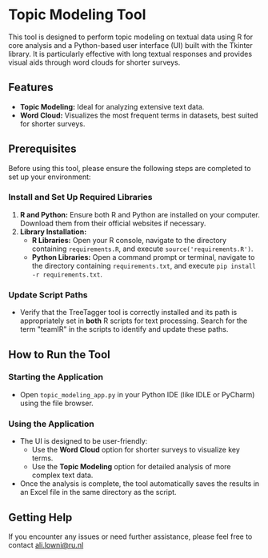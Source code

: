 # Topic Modeling Tool

This tool is designed to perform topic modeling on textual data using R for core analysis and a Python-based user interface (UI) built with the Tkinter library. It is particularly effective with long textual responses and provides visual aids through word clouds for shorter surveys.

## Features

- **Topic Modeling:** Ideal for analyzing extensive text data.
- **Word Cloud:** Visualizes the most frequent terms in datasets, best suited for shorter surveys.

## Prerequisites

Before using this tool, please ensure the following steps are completed to set up your environment:

### Install and Set Up Required Libraries

1. **R and Python:** Ensure both R and Python are installed on your computer. Download them from their official websites if necessary.
2. **Library Installation:**
   - **R Libraries:** Open your R console, navigate to the directory containing `requirements.R`, and execute `source('requirements.R')`.
   - **Python Libraries:** Open a command prompt or terminal, navigate to the directory containing `requirements.txt`, and execute `pip install -r requirements.txt`.

### Update Script Paths

- Verify that the TreeTagger tool is correctly installed and its path is appropriately set in **both** R scripts for text processing. Search for the term "teamIR" in the scripts to identify and update these paths.

## How to Run the Tool

### Starting the Application

- Open `topic_modeling_app.py` in your Python IDE (like IDLE or PyCharm) using the file browser.

### Using the Application

- The UI is designed to be user-friendly:
  - Use the **Word Cloud** option for shorter surveys to visualize key terms.
  - Use the **Topic Modeling** option for detailed analysis of more complex text data.
- Once the analysis is complete, the tool automatically saves the results in an Excel file in the same directory as the script.

## Getting Help

If you encounter any issues or need further assistance, please feel free to contact ali.lowni@ru.nl

